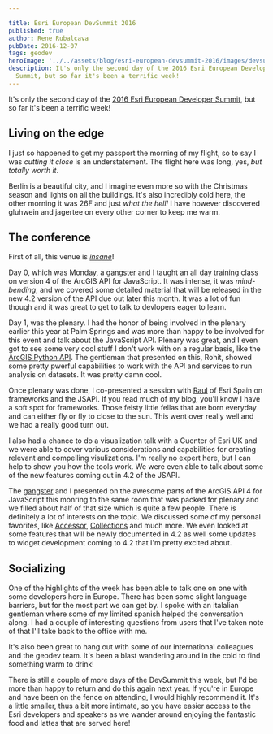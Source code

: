 ```yaml
---

title: Esri European DevSummit 2016
published: true
author: Rene Rubalcava
pubDate: 2016-12-07
tags: geodev
heroImage: '../../assets/blog/esri-european-devsummit-2016/images/devsummit_berlin_2016.png'
description: It's only the second day of the 2016 Esri European Developer
  Summit, but so far it's been a terrific week!
---
```


It's only the second day of the
[2016 Esri European Developer Summit](http://www.esri.com/events/devsummit-europe),
but so far it's been a terrific week!

## Living on the edge

I just so happened to get my passport the morning of my flight, so to say I was
_cutting it close_ is an understatement. The flight here was long, yes, _but
totally worth it_.

Berlin is a beautiful city, and I imagine even more so with the Christmas season
and lights on all the buildings. It's also incredibly cold here, the other
morning it was 26F and just _what the hell!_ I have however discovered gluhwein
and jagertee on every other corner to keep me warm.

## The conference

First of all, this venue is
[_insane_](https://www.axica.de/axica-frank-o-gehry-en)!

Day 0, which was Monday, a [gangster](https://twitter.com/geogangster) and I
taught an all day training class on version 4 of the ArcGIS API for JavaScript.
It was intense, it was _mind-bending_, and we covered some detailed material
that will be released in the new 4.2 version of the API due out later this
month. It was a lot of fun though and it was great to get to talk to devlopers
eager to learn.

Day 1, was the plenary. I had the honor of being involved in the plenary earlier
this year at Palm Springs and was more than happy to be involved for this event
and talk about the JavaScript API. Plenary was great, and I even got to see some
very cool stuff I don't work with on a regular basis, like the
[ArcGIS Python API](https://developers.arcgis.com/python/). The gentleman that
presented on this, Rohit, showed some pretty pwerful capabilities to work with
the API and services to run analysis on datasets. It was pretty damn cool.

Once plenary was done, I co-presented a session with
[Raul](https://twitter.com/hhkaos) of Esri Spain on frameworks and the JSAPI. If
you read much of my blog, you'll know I have a soft spot for frameworks. Those
feisty little fellas that are born everyday and can either fly or fly to close
to the sun. This went over really well and we had a really good turn out.

I also had a chance to do a visualization talk with a Guenter of Esri UK and we
were able to cover various considerations and capabilities for creating relevant
and compelling visulizations. I'm really no expert here, but I can help to show
you how the tools work. We were even able to talk about some of the new features
coming out in 4.2 of the JSAPI.

The [gangster](https://twitter.com/geogangster) and I presented on the awesome
parts of the ArcGIS API 4 for JavaScript this monring to the same room that was
packed for plenary and we filled about half of that size which is quite a few
people. There is definitely a lot of interests on the topic. We discussed some
of my personal favorites, like
[Accessor](https://developers.arcgis.com/javascript/latest/api-reference/esri-core-Accessor.html),
[Collections](https://developers.arcgis.com/javascript/latest/api-reference/esri-core-Collection.html)
and much more. We even looked at some features that will be newly documented in
4.2 as well some updates to widget development coming to 4.2 that I'm pretty
excited about.

## Socializing

One of the highlights of the week has been able to talk one on one with some
developers here in Europe. There has been some slight language barriers, but for
the most part we can get by. I spoke with an italalian gentleman where some of
my limited spanish helped the conversation along. I had a couple of interesting
questions from users that I've taken note of that I'll take back to the office
with me.

It's also been great to hang out with some of our international colleagues and
the geodev team. It's been a blast wandering around in the cold to find
something warm to drink!

There is still a couple of more days of the DevSummit this week, but I'd be more
than happy to return and do this again next year. If you're in Europe and have
been on the fence on attending, I would highly recommend it. It's a little
smaller, thus a bit more intimate, so you have easier access to the Esri
developers and speakers as we wander around enjoying the fantastic food and
lattes that are served here!
